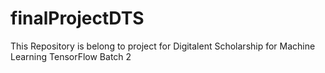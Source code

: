 # finalProjectDTS
This Repository is belong to project for Digitalent Scholarship for Machine Learning TensorFlow Batch 2
